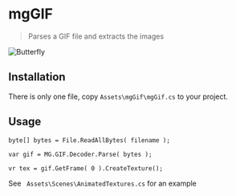 # mgGIF
> Parses a GIF file and extracts the images

![Butterfly](https://gwaredd.github.io/mgGif/butterfly.gif)

## Installation

There is only one file, copy `Assets\mgGif\mgGif.cs` to your project.

## Usage

```
byte[] bytes = File.ReadAllBytes( filename );

var gif = MG.GIF.Decoder.Parse( bytes );

vr tex = gif.GetFrame( 0 ).CreateTexture();
```

See ` Assets\Scenes\AnimatedTextures.cs` for an example

